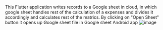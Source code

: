 This Flutter application writes records to a Google sheet in cloud, in which google sheet handles rest of the calculation of a expenses and divides it accordingly and calculates rest of the matrics.
By clicking on "Open Sheet" button it opens up Google sheet file in Google sheet Android app
![image](https://user-images.githubusercontent.com/27561129/171160527-8dc17e42-de11-4dee-b752-e4cd54e386d9.png)
